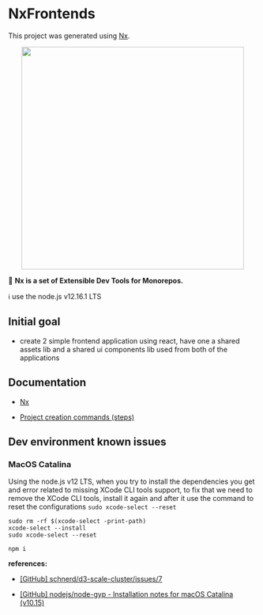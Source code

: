 # NxFrontends

This project was generated using [Nx](https://nx.dev).

<p align="center"><img src="https://raw.githubusercontent.com/nrwl/nx/master/nx-logo.png" width="450"></p>

🔎 **Nx is a set of Extensible Dev Tools for Monorepos.**

ℹ️ use the node.js v12.16.1 LTS

## Initial goal

- create 2 simple frontend application using react, have one a shared assets lib and a shared ui components lib used from both of the applications

## Documentation

- [Nx](docs/nx.md)

- [Project creation commands (steps)](docs/project-creation-commands.md)

## Dev environment known issues

### MacOS Catalina

Using the node.js v12 LTS, when you try to install the dependencies you get and error related to missing XCode CLI tools support, to fix that we need to remove the XCode CLI tools, install it again and after it use the command to reset the configurations `sudo xcode-select --reset`

```
sudo rm -rf $(xcode-select -print-path)
xcode-select --install
sudo xcode-select --reset

npm i
```

**references:**

- [[GitHub] schnerd/d3-scale-cluster/issues/7](https://github.com/schnerd/d3-scale-cluster/issues/7)

- [[GitHub] nodejs/node-gyp - Installation notes for macOS Catalina (v10.15)](https://github.com/nodejs/node-gyp/blob/master/macOS_Catalina.md)
